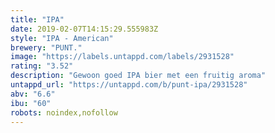 ```yaml
---
title: "IPA"
date: 2019-02-07T14:15:29.555983Z
style: "IPA - American"
brewery: "PUNT."
image: "https://labels.untappd.com/labels/2931528"
rating: "3.52"
description: "Gewoon goed IPA bier met een fruitig aroma"
untappd_url: "https://untappd.com/b/punt-ipa/2931528"
abv: "6.6"
ibu: "60"
robots: noindex,nofollow
---
```

